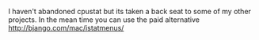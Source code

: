 I haven't abandoned cpustat but its taken a back seat to some of my other projects.  In the mean time you can use the paid alternative http://bjango.com/mac/istatmenus/
